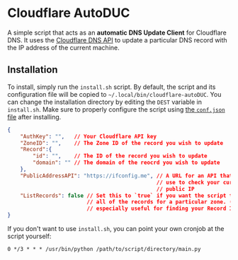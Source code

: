 # Cloudflare AutoDUC

A simple script that acts as an **automatic DNS Update Client** for Cloudflare DNS. It uses the [Cloudflare DNS API](https://developers.cloudflare.com/api/operations/dns-records-for-a-zone-update-dns-record) to update a particular DNS record with the IP address of the current machine.

## Installation

To install, simply run the `install.sh` script. By default, the script and its configuration file will be copied to `~/.local/bin/cloudflare-autoDUC`. You can change the installation directory by editing the `DEST` variable in `install.sh`. Make sure to properly configure the script using [the `conf.json` file](https://github.com/andersamer/cloudflare-autoDUC/blob/main/conf.json) after installing.

```json
{
    "AuthKey": "",   // Your Cloudflare API key
    "ZoneID": "",    // The Zone ID of the record you wish to update
    "Record":{
        "id": "",    // The ID of the record you wish to update
        "domain": "" // The domain of the reocrd you wish to update
    },
    "PublicAddressAPI": "https://ifconfig.me", // A URL for an API that you can 
                                               // use to check your current 
                                               // public IP
    "ListRecords": false // Set this to `true` if you want the script to print
                         // all of the records for a particular zone. (This is 
                         // especially useful for finding your Record ID)
}
```

If you don't want to use `install.sh`, you can point your own cronjob at the script yourself:

```shell
0 */3 * * * /usr/bin/python /path/to/script/directory/main.py
```
